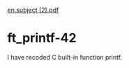 [en.subject (2).pdf](https://github.com/TamaraBabayan/ft_printf-42/files/8693232/en.subject.2.pdf)
# ft_printf-42
I have recoded C built-in function printf.
